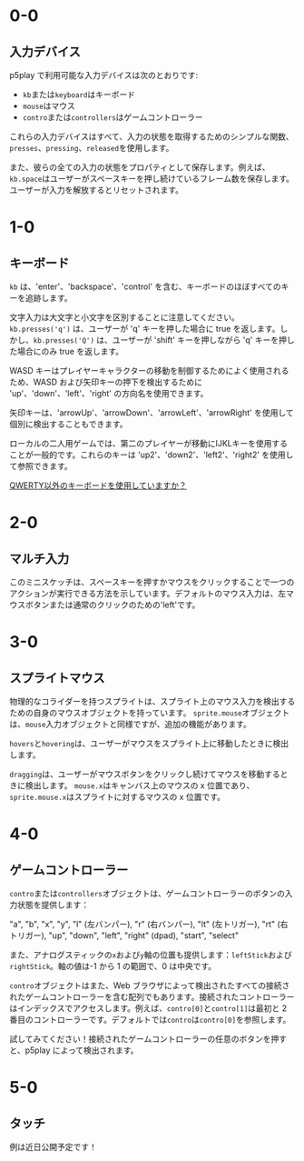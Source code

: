 # 0-0

## 入力デバイス

p5play で利用可能な入力デバイスは次のとおりです:

- `kb`または`keyboard`はキーボード
- `mouse`はマウス
- `contro`または`controllers`はゲームコントローラー

これらの入力デバイスはすべて、入力の状態を取得するためのシンプルな関数、`presses`、`pressing`、`released`を使用します。

また、彼らの全ての入力の状態をプロパティとして保存します。例えば、`kb.space`はユーザーがスペースキーを押し続けているフレーム数を保存します。ユーザーが入力を解放するとリセットされます。

# 1-0

## キーボード

`kb` は、'enter'、'backspace'、'control' を含む、キーボードのほぼすべてのキーを追跡します。

文字入力は大文字と小文字を区別することに注意してください。`kb.presses('q')` は、ユーザーが 'q' キーを押した場合に true を返します。しかし、`kb.presses('Q')` は、ユーザーが 'shift' キーを押しながら 'q' キーを押した場合にのみ true を返します。

WASD キーはプレイヤーキャラクターの移動を制御するためによく使用されるため、WASD および矢印キーの押下を検出するために 'up'、'down'、'left'、'right' の方向名を使用できます。

矢印キーは、'arrowUp'、'arrowDown'、'arrowLeft'、'arrowRight' を使用して個別に検出することもできます。

ローカルの二人用ゲームでは、第二のプレイヤーが移動にIJKLキーを使用することが一般的です。これらのキーは 'up2'、'down2'、'left2'、'right2' を使用して参照できます。

[QWERTY以外のキーボードを使用していますか？](https://github.com/quinton-ashley/p5play/wiki/FAQ#is-p5plays-kb-input-system-compatible-with-non-qwerty-keyboards)


# 2-0

## マルチ入力

このミニスケッチは、スペースキーを押すかマウスをクリックすることで一つのアクションが実行できる方法を示しています。デフォルトのマウス入力は、左マウスボタンまたは通常のクリックのための'left'です。

# 3-0

## スプライトマウス

物理的なコライダーを持つスプライトは、スプライト上のマウス入力を検出するための自身のマウスオブジェクトを持っています。
`sprite.mouse`オブジェクトは、`mouse`入力オブジェクトと同様ですが、追加の機能があります。

`hovers`と`hovering`は、ユーザーがマウスをスプライト上に移動したときに検出します。

`dragging`は、ユーザーがマウスボタンをクリックし続けてマウスを移動するときに検出します。
`mouse.x`はキャンバス上のマウスの x 位置であり、`sprite.mouse.x`はスプライトに対するマウスの x 位置です。

# 4-0

## ゲームコントローラー

`contro`または`controllers`オブジェクトは、ゲームコントローラーのボタンの入力状態を提供します：

"a", "b", "x", "y", "l" (左バンパー), "r" (右バンパー), "lt" (左トリガー), "rt" (右トリガー), "up", "down", "left", "right" (dpad), "start", "select"

また、アナログスティックの`x`および`y`軸の位置も提供します：`leftStick`および`rightStick`。軸の値は-1 から 1 の範囲で、0 は中央です。

`contro`オブジェクトはまた、Web ブラウザによって検出されたすべての接続されたゲームコントローラーを含む配列でもあります。接続されたコントローラーはインデックスでアクセスします。例えば、`contro[0]`と`contro[1]`は最初と 2 番目のコントローラーです。デフォルトでは`contro`は`contro[0]`を参照します。

試してみてください！接続されたゲームコントローラーの任意のボタンを押すと、p5play によって検出されます。

# 5-0

## タッチ

例は近日公開予定です！
